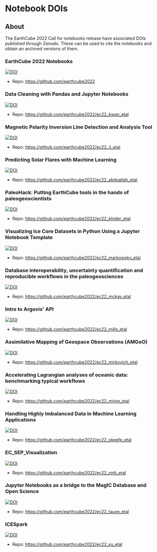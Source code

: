 # Notebook DOIs

## About

The EarthCube 2022 Call for notebooks release
have associated DOIs published through Zenodo.  These can be used
to cite the notebooks and obtain an archived versions of them.

### EarthCube 2022 Notebooks 


[![DOI](https://zenodo.org/badge/501753258.svg)](https://zenodo.org/badge/latestdoi/501753258)
* Repo: https://github.com/earthcube2022

### Data Cleaning with Pandas and Jupyter Notebooks

[![DOI](https://zenodo.org/badge/495554968.svg)](https://zenodo.org/badge/latestdoi/495554968)
* Repo: https://github.com/earthcube2022/ec22_kwan_etal

### Magnetic Polarity Inversion Line Detection and Analysis Tool

[![DOI](https://zenodo.org/badge/495552024.svg)](https://zenodo.org/badge/latestdoi/495552024)
* Repo: https://github.com/earthcube2022/ec22_ji_etal 

### Predicting Solar Flares with Machine Learning

[![DOI](https://zenodo.org/badge/489490658.svg)](https://zenodo.org/badge/latestdoi/489490658)
* Repo: https://github.com/earthcube2022/ec22_abduallah_etal 

### PaleoHack: Putting EarthCube tools in the hands of paleogeoscientists

[![DOI](https://zenodo.org/badge/495553093.svg)](https://zenodo.org/badge/latestdoi/495553093)
* Repo: https://github.com/earthcube2022/ec22_khider_etal

### Visualizing Ice Core Datasets in Python Using a Jupyter Notebook Template

[![DOI](https://zenodo.org/badge/495554520.svg)](https://zenodo.org/badge/latestdoi/495554520)
* Repo: https://github.com/earthcube2022/ec22_markowsky_etal 

### Database interoperability, uncertainty quantification and reproducible workflows in the paleogeosciences

[![DOI](https://zenodo.org/badge/489478246.svg)](https://zenodo.org/badge/latestdoi/489478246)
* Repo:  https://github.com/earthcube2022/ec22_mckay_etal

### Intro to Argovis' API

[![DOI](https://zenodo.org/badge/489492440.svg)](https://zenodo.org/badge/latestdoi/489492440)
* Repo: https://github.com/earthcube2022/ec22_mills_etal 

### Assimilative Mapping of Geospace Observations (AMGeO)

[![DOI](https://zenodo.org/badge/493842212.svg)](https://zenodo.org/badge/latestdoi/493842212)
* Repo: https://github.com/earthcube2022/ec22_mirkovich_etal 

### Accelerating Lagrangian analyses of oceanic data: benchmarking typical workflows

[![DOI](https://zenodo.org/badge/489494464.svg)](https://zenodo.org/badge/latestdoi/489494464)
* Repo: https://github.com/earthcube2022/ec22_miron_etal 

### Handling Highly Imbalanced Data in Machine Learning Applications

[![DOI](https://zenodo.org/badge/489493758.svg)](https://zenodo.org/badge/latestdoi/489493758)
* Repo: https://github.com/earthcube2022/ec22_okeefe_etal

### EC_SEP_Visualization

[![DOI](https://zenodo.org/badge/495554702.svg)](https://zenodo.org/badge/latestdoi/495554702)
* Repo: https://github.com/earthcube2022/ec22_rotti_etal

### Jupyter Notebooks as a bridge to the MagIC Database and Open Science

[![DOI](https://zenodo.org/badge/493841375.svg)](https://zenodo.org/badge/latestdoi/493841375)
* Repo: https://github.com/earthcube2022/ec22_tauxe_etal 

### ICESpark

[![DOI](https://zenodo.org/badge/489480944.svg)](https://zenodo.org/badge/latestdoi/489480944)
* Repo: https://github.com/earthcube2022/ec22_yu_etal 
